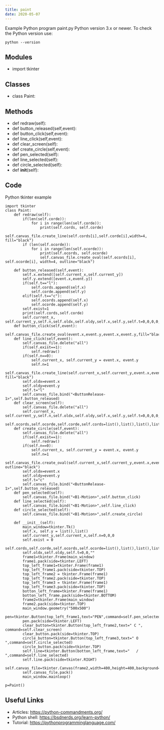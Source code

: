 ```yaml
---
title: paint
date: 2020-05-07
---
```

Example Python program paint.py
Python version 3.x or newer.
To check the Python version use:

    python --version

## Modules

* import tkinter

## Classes

* class Paint:

## Methods

* def redraw(self):
* def button_released(self,event):
* def button_click(self,event):
* def line_click(self,event):
* def clear_screen(self):
* def create_circle(self,event):
* def pen_selected(self):
* def line_selected(self):
* def circle_selected(self):
* def __init__(self):

## Code

Python tkinter example

    import tkinter
    class Paint:
        def redraw(self):
            if(len(self.corde)):
                for i in range(len(self.corde)):
                    print(self.cords, self.corde)
                    self.canvas_file.create_line(self.cords[i],self.corde[i],width=4, fill="black")
            if (len(self.ocorde)):
                for i in range(len(self.ocorde)):
                    print(self.ocords, self.ocorde)
                    self.canvas_file.create_oval(self.ocords[i], self.ocorde[i], width=4, outline="black")
    
        def button_released(self,event):
            self.x.extend([self.current_x,self.current_y])
            self.y.extend([event.x,event.y])
            if(self.t=="l"):
                self.cords.append(self.x)
                self.corde.append(self.y)
            elif(self.t=="c"):
                self.ocords.append(self.x)
                self.ocorde.append(self.y)
            self.exist=1
            print(self.cords,self.corde)
            self.current_x, self.current_y,self.n,self.oldx,self.oldy,self.x,self.y,self.t=0,0,0,0,0,list(),list(),""
        def button_click(self,event):
                self.canvas_file.create_oval(event.x,event.y,event.x,event.y,fill="black",width=4)
        def line_click(self,event):
            self.canvas_file.delete("all")
            if(self.exist==1):
                self.redraw()
            if(self.n==0):
                self.current_x, self.current_y = event.x, event.y
                self.n=1
            self.canvas_file.create_line(self.current_x,self.current_y,event.x,event.y,width=4, fill="black")
            self.oldx=event.x
            self.oldy=event.y
            self.t="l"
            self.canvas_file.bind("<ButtonRelease-1>",self.button_released)
        def clear_screen(self):
            self.canvas_file.delete("all")
            self.current_x, self.current_y,self.n,self.oldx,self.oldy,self.x,self.y,self.t=0,0,0,0,0,list(),list(),""
            self.ocords,self.ocorde,self.corde,self.cords=list(),list(),list(),list()
        def create_circle(self,event):
            self.canvas_file.delete("all")
            if(self.exist==1):
                self.redraw()
            if(self.n==0):
                self.current_x, self.current_y = event.x, event.y
                self.n=1
            self.canvas_file.create_oval(self.current_x,self.current_y,event.x,event.y,width=4, outline="black")
            self.oldx=event.x
            self.oldy=event.y
            self.t="c"
            self.canvas_file.bind("<ButtonRelease-1>",self.button_released)
        def pen_selected(self):
            self.canvas_file.bind("<B1-Motion>",self.button_click)
        def line_selected(self):
            self.canvas_file.bind("<B1-Motion>",self.line_click)
        def circle_selected(self):
            self.canvas_file.bind("<B1-Motion>",self.create_circle)
    
        def __init__(self):
            main_window=tkinter.Tk()
            self.x, self.y = list(),list()
            self.current_y,self.current_x,self.n=0,0,0
            self.exist = 0
            self.cords,self.corde,self.ocords,self.ocorde=list(),list(),list(),list()
            self.oldx,self.oldy,self.t=0,0,""
            frame1=tkinter.Frame(main_window)
            frame1.pack(side=tkinter.LEFT)
            top_left_frame1=tkinter.Frame(frame1)
            top_left_frame1.pack(side=tkinter.TOP)
            top_left_frame2 = tkinter.Frame(frame1)
            top_left_frame2.pack(side=tkinter.TOP)
            top_left_frame3 = tkinter.Frame(frame1)
            top_left_frame3.pack(side=tkinter.TOP)
            botton_left_frame=tkinter.Frame(frame1)
            botton_left_frame.pack(side=tkinter.BOTTOM)
            frame2=tkinter.Frame(main_window)
            frame2.pack(side=tkinter.TOP)
            main_window.geometry("500x500")
            pen=tkinter.Button(top_left_frame1,text="PEN",command=self.pen_selected)
            pen.pack(side=tkinter.LEFT)
            clear_button=tkinter.Button(top_left_frame2,text=" C ", command=self.clear_screen)
            clear_button.pack(side=tkinter.TOP)
            circle_button=tkinter.Button(top_left_frame3,text=" O ",command=self.circle_selected)
            circle_button.pack(side=tkinter.TOP)
            self.line=tkinter.Button(botton_left_frame,text="   /   ",command=self.line_selected)
            self.line.pack(side=tkinter.RIGHT)
            self.canvas_file=tkinter.Canvas(frame2,width=400,height=400,background="white")
            self.canvas_file.pack()
            main_window.mainloop()
    
    p=Paint()
    
    

## Useful Links

- Articles: https://python-commandments.org/
- Python shell: https://bsdnerds.org/learn-python/
- Tutorial: https://pythonprogramminglanguage.com/
